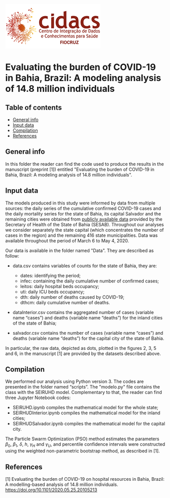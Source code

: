
![](images/cidacs.png)


# Evaluating the burden of COVID-19 in Bahia, Brazil: A modeling analysis of 14.8 million individuals                               

## Table of contents
* [General info](#general-info)
* [Input data](#data)
* [Compilation](#compilation)
* [References](#references)

## General info
In this folder the reader can find the code used to produce the results in the manuscript (preprint [1]) entitled "Evaluating the burden of COVID-19 in Bahia, Brazil: A modeling analysis of 14.8 million individuals".

## Input data

The models produced in this study were informed by data from multiple sources: the daily series of the cumulative confirmed COVID-19 cases and the daily mortality series for the state of Bahia, its capital Salvador and the remaining cities were obtained from [publicly available data](http://www.saude.ba.gov.br/temasdesaude/coronavirus/notas-tecnicas-e-boletins-epidemiologicos-covid-19/) provided by the Secretary of Health of the State of Bahia (SESAB). Throughout our analyses we consider separately the state capital (which concentrates the number of cases in the region) and the remaining 416 state municipalities. Data was available throughout the period of March 6 to May 4, 2020.

Our data is available in the folder named "Data". They are described as follow:

* data.csv contains variables of counts for the state of Bahia, they are:

   * dates: identifying the period;
   * infec: containing the daily cumulative number of confirmed cases; 
   * leitos: daily hospital beds occupancy; 
   * uti: daily ICU beds occupancy;
   * dth: daily number of deaths caused by COVID-19;
   * dthcm: daily cumulative number of deaths.

* dataInterior.csv contains the aggregated number of cases (variable name “cases”) and deaths (variable name “deaths”) for the inland cities of the state of Bahia;

* salvador.csv contains the number of cases (variable name “cases”) and deaths (variable name “deaths”) for the capital city of the state of Bahia.

In particular, the raw data, depicted as dots, plotted in the figures 2, 3, 5 and 6, in the manuscript [1] are provided by the datasets described above. 


## Compilation
We performed our analysis using Python version 3. The codes are presented in the folder named “scripts”. The "modelo.py" file contains the class with the SEIRUHD model. Complementary to that, the reader can find three Jupyter Notebook codes:

* SEIRUHD.ipynb compiles the mathematical model for the whole state;
* SEIRHUDInterior.ipynb compiles the mathematical model for the inland cities;
* SEIRHUDSalvador.ipynb compiles the mathematical model for the capital city.

The Particle Swarm Optimization (PSO) method estimates the parameters $\beta_0$, $\beta_1$, $\delta$, $h$, $\gamma_H$ and $\gamma_U$, and percentile confidence intervals were constructed using the weighted non-parametric bootstrap method, as described in [1]. 



## References 
[1] Evaluating the burden of COVID-19 on hospital resources in Bahia, Brazil: A modelling-based analysis of 14.8 million individuals. https://doi.org/10.1101/2020.05.25.20105213



 
 
